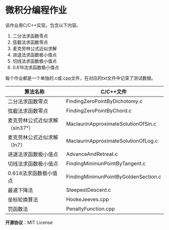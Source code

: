 # 微积分编程作业

该作业用C/C++实现，包含以下内容。

1. 二分法求函数零点
2. 弦截法求函数零点
3. 麦克劳林公式近似求解
4. 进退法求函数极小值点
5. 切线法求函数极小值点
6. 0.618法求函数极小值点

每个作业都是一个单独的.c或.cpp文件，在对应的txt文件中记录了测试数据。

| 算法名称                       | C/C++文件                            |
| ------------------------------ | ------------------------------------ |
| 二分法求函数零点               | FindingZeroPointByDichotomy.c        |
| 弦截法求函数零点               | FindingZeroPointByChord.c            |
| 麦克劳林公式近似求解（sin37°） | MaclaurinApproximateSolutionOfSin.c  |
| 麦克劳林公式近似求解（ln7）    | MaclaurinApproximateSolutionOfLog.c  |
| 进退法求函数极小值点           | AdvanceAndRetreat.c                  |
| 切线法求函数极小值点           | FindingMinimunPointByTangent.c       |
| 0.618法求函数极小值点          | FindingMinimunPointByGoldenSection.c |
| 最速下降法                     | SteepestDescent.c                    |
| 坐标轮换算法                   | HookeJeeves.cpp                      |
| 罚函数法                       | PenaltyFunction.cpp                  |

**开源协议**：MIT License